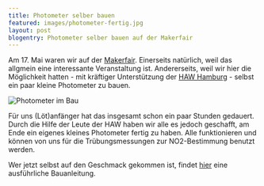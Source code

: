 ```yaml
---
title: Photometer selber bauen
featured: images/photometer-fertig.jpg
layout: post
blogentry: Photometer selber bauen auf der Makerfair
---
```


Am 17. Mai waren wir auf der [Makerfair](https://maker-faire.de/berlin/). Einerseits natürlich, weil das allgmein eine interessante Veranstaltung ist. Andererseits, weil wir hier die Möglichkeit hatten - mit kräftiger Unterstützung der [HAW Hamburg](https://www.haw-hamburg.de/fakultaeten-und-departments/ls/ls-forschung/projekte/projekte-aus-der-chemie/schuman/smartphone-photometer.html) - selbst ein paar kleine Photometer zu bauen.

<img class="blogpic" src="/assets/images/photometer-bau.jpg" alt="Photometer im Bau">

Für uns (Löt)anfänger hat das insgesamt schon ein paar Stunden gedauert. Durch die Hilfe der Leute der HAW haben wir alle es jedoch geschafft, am Ende ein eigenes kleines Photometer fertig zu haben. Alle funktionieren und können von uns für die Trübungsmessungen zur NO2-Bestimmung benutzt werden.

Wer jetzt selbst auf den Geschmack gekommen ist, findet [hier](https://www.haw-hamburg.de/fileadmin/user_upload/FakLS/08LABORE/BPA/WIFI_Photometer_20171116.pdf) eine ausführliche Bauanleitung.


